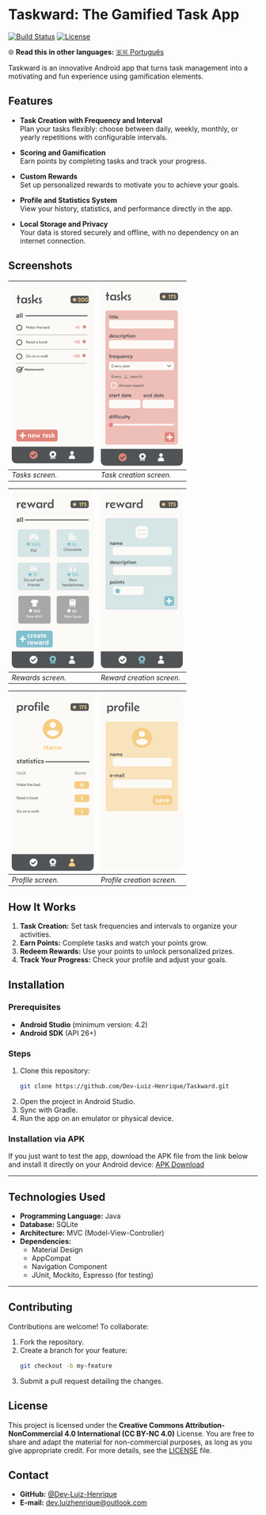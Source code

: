 # Taskward: The Gamified Task App

[![Build Status](https://img.shields.io/badge/build-passing-brightgreen)](https://github.com/usuario/taskward) [![License](https://img.shields.io/badge/license-CC%20BY--NC%204.0-blue)](LICENSE)

🌐 **Read this in other languages:** [🇧🇷 Português](./docs/README.PT-BR.MD)

Taskward is an innovative Android app that turns task management into a motivating and fun experience using gamification elements.

## Features

- **Task Creation with Frequency and Interval**  
  Plan your tasks flexibly: choose between daily, weekly, monthly, or yearly repetitions with configurable intervals.
  
- **Scoring and Gamification**  
  Earn points by completing tasks and track your progress.

- **Custom Rewards**  
  Set up personalized rewards to motivate you to achieve your goals.

- **Profile and Statistics System**  
  View your history, statistics, and performance directly in the app.

- **Local Storage and Privacy**  
  Your data is stored securely and offline, with no dependency on an internet connection.

## Screenshots

| ![Tasks Screen](assets/tasks.png) | ![Create Task Screen](assets/create-task.png) |
|-----------------------------------|-----------------------------------------------|
| _Tasks screen._                   | _Task creation screen._                       |

| ![Rewards Screen](assets/rewards.png) | ![Create Reward Screen](assets/create-reward.png) |
|---------------------------------------|---------------------------------------------------|
| _Rewards screen._                     | _Reward creation screen._                         |

| ![Profile Screen](assets/profile.png) | ![Create Profile Screen](assets/create-profile.png) |
|---------------------------------------|-----------------------------------------------------|
| _Profile screen._                     | _Profile creation screen._                          |

## How It Works

1. **Task Creation:** Set task frequencies and intervals to organize your activities.  
2. **Earn Points:** Complete tasks and watch your points grow.  
3. **Redeem Rewards:** Use your points to unlock personalized prizes.  
4. **Track Your Progress:** Check your profile and adjust your goals.  


## Installation

### Prerequisites
- **Android Studio** (minimum version: 4.2)  
- **Android SDK** (API 26+)  

### Steps

1. Clone this repository:  
   ```bash
   git clone https://github.com/Dev-Luiz-Henrique/Taskward.git
2. Open the project in Android Studio.
3. Sync with Gradle.
4. Run the app on an emulator or physical device.

### Installation via APK

If you just want to test the app, download the APK file from the link below and install it directly on your Android device: [APK Download](#)  

---
## Technologies Used

- **Programming Language:** Java  
- **Database:** SQLite  
- **Architecture:** MVC (Model-View-Controller)  
- **Dependencies:**  
  - Material Design  
  - AppCompat  
  - Navigation Component  
  - JUnit, Mockito, Espresso (for testing)  
---

## Contributing

Contributions are welcome! To collaborate:

1. Fork the repository.  
2. Create a branch for your feature:  
	```bash 
   git checkout -b my-feature
3. Submit a pull request detailing the changes.

## License

This project is licensed under the **Creative Commons Attribution-NonCommercial 4.0 International (CC BY-NC 4.0)** License. You are free to share and adapt the material for non-commercial purposes, as long as you give appropriate credit. For more details, see the [LICENSE](./docs/LICENSE.MD) file.

## Contact

- **GitHub:** [@Dev-Luiz-Henrique](https://github.com/Dev-Luiz-Henrique)  
- **E-mail:** dev.luizhenrique@outlook.com  
